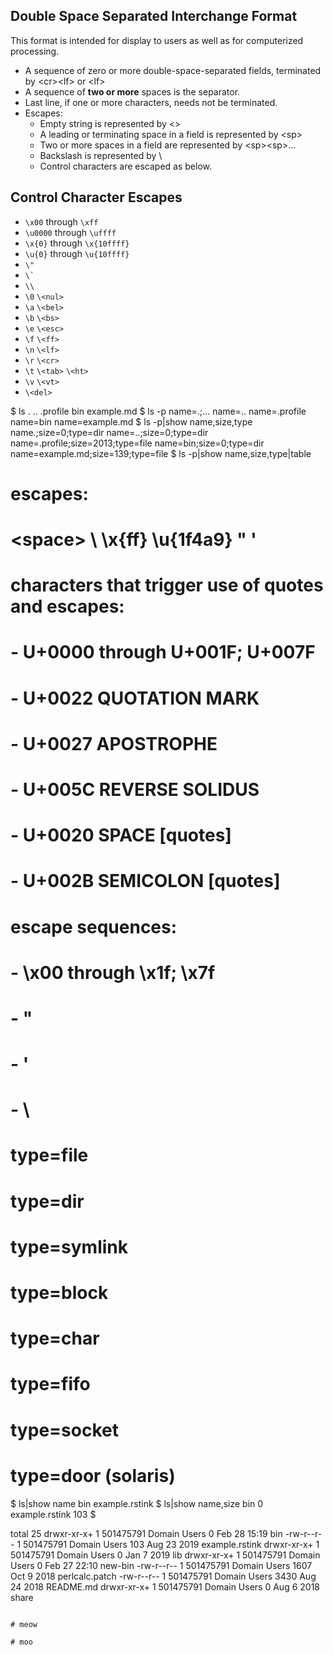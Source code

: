 ## Double Space Separated Interchange Format

This format is intended for display to users as well as for computerized processing.

-   A sequence of zero or more double-space-separated fields, terminated by \<cr>\<lf> or \<lf>
-   A sequence of **two or more** spaces is the separator.
-   Last line, if one or more characters, needs not be terminated.
-   Escapes:
    -   Empty string is represented by \<>
    -   A leading or terminating space in a field is represented by \<sp>
    -   Two or more spaces in a field are represented by \<sp>\<sp>...
    -   Backslash is represented by \\
    -   Control characters are escaped as below.

## Control Character Escapes

-   `\x00` through `\xff`
-   `\u0000` through `\uffff`
-   `\x{0}` through `\x{10ffff}`
-   `\u{0}` through `\u{10ffff}`
-   `\"`
-   `` \` ``
-   `\\`
-   `\0`  `\<nul>`
-   `\a`  `\<bel>`
-   `\b`  `\<bs>`
-   `\e`  `\<esc>`
-   `\f`  `\<ff>`
-   `\n`  `\<lf>`
-   `\r`  `\<cr>`
-   `\t`  `\<tab>`  `\<ht>`
-   `\v`  `\<vt>`
-   `\<del>`

$ ls
.
..
.profile
bin
example.md
$ ls -p
name=.;...
name=..
name=.profile
name=bin
name=example.md
$ ls -p|show name,size,type
name.;size=0;type=dir
name=..;size=0;type=dir
name=.profile;size=2013;type=file
name=bin;size=0;type=dir
name=example.md;size=139;type=file
$ ls -p|show name,size,type|table



# escapes:
# \<space> \\ \x{ff} \u{1f4a9} \" \'
# characters that trigger use of quotes and escapes:
#   - U+0000 through U+001F; U+007F
#   - U+0022 QUOTATION MARK
#   - U+0027 APOSTROPHE
#   - U+005C REVERSE SOLIDUS
#   - U+0020 SPACE [quotes]
#   - U+002B SEMICOLON [quotes]
# escape sequences:
#   - \x00 through \x1f; \x7f
#   - \"
#   - \'
#   - \\

# type=file
# type=dir
# type=symlink
# type=block
# type=char
# type=fifo
# type=socket
# type=door (solaris)


$ ls|show name
bin
example.rstink
$ ls|show name,size
bin  0
example.rstink  103
$

total 25
drwxr-xr-x+ 1 501475791 Domain Users    0 Feb 28 15:19 bin
-rw-r--r--  1 501475791 Domain Users  103 Aug 23  2019 example.rstink
drwxr-xr-x+ 1 501475791 Domain Users    0 Jan  7  2019 lib
drwxr-xr-x+ 1 501475791 Domain Users    0 Feb 27 22:10 new-bin
-rw-r--r--  1 501475791 Domain Users 1607 Oct  9  2018 perlcalc.patch
-rw-r--r--  1 501475791 Domain Users 3430 Aug 24  2018 README.md
drwxr-xr-x+ 1 501475791 Domain Users    0 Aug  6  2018 share

```

# meow

# moo
